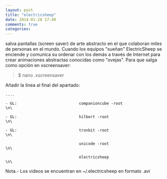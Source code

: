 ```yaml
---
layout: post
title: "electricsheep"
date: 2014-01-28 17:49
comments: true
categories: 
---
```

salva pantallas (screen saver) de arte abstracto en el que colaboran miles de personas en el mundo. Cuando los equipos "sueñan" ElectricSheep se enciende y comunica su ordenar con los demás a través de Internet para crear animaciones abstractas conocidas como "ovejas". Para que salga como opción en xscreensaver:

>$ nano .xscreensaver

Añadir la linea al final del apartado:

	....

	- GL:                           companioncube -root                         \n\

	- GL:                           hilbert -root                               \n\

	- GL:                           tronbit -root                               \n\

	                                unicode -root                               \n\

                                	electricsheep                               \n\

Nota.- Los videos se encuentran en ~/.electricsheep en formato .avi

